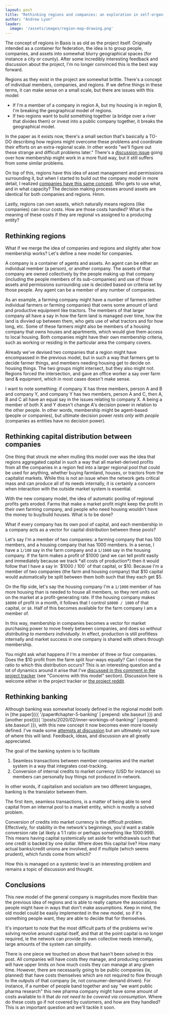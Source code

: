 ```yaml
---
layout: post
title: "Rethinking regions and companies: an exploration in self-organization"
author: "Andrew Lyon"
leader:
  image: '/assets/images/region-map-drawing.png'
---
```


The concept of regions in Basis is as old as the project itself. Originally intended as a container for federation, the idea is to group people, companies, and assets into somewhat blurry geographical spaces (for instance a city or county). After some incredibly interesting feedback and discussion about the project, I'm no longer convinced this is the best way forward.

Regions as they exist in the project are somewhat brittle. There's a concept of individual members, companies, and regions. If we define things in these terms, it can make sense on a small scale, but there are issues with this model:

- If I'm a member of a company in region A, but my housing is in region B, I'm breaking the geographical model of regions.
- If two regions want to build something together (a bridge over a river that divides them) or invest into a public company together, it breaks the geographical model.

In the paper as it exists now, there's a small section that's basically a TO-DO describing how regions might overcome these problems and coordinate their efforts on an extra-regional scale. In other words "we'll figure out these strange and difficult problems later." There's a [discussion issue](https://github.com/basisproject/tracker/issues/75) going over how membership might work in a more fluid way, but it still suffers from some similar problems.

On top of this, regions have this idea of asset management and permissions surrounding it, but when I started to build out the company model in more detail, I realized [companies have this same concept](https://github.com/basisproject/tracker/issues/74). Who gets to use what, and in what capacity? The decision making processes around assets are identical for both companies and regions. Hmm.

Lastly, regions can own assets, which naturally means regions (like companies) can incur costs. How are those costs handled? What is the meaning of these costs if they are regional vs assigned to a producing entity?

## Rethinking regions

What if we merge the idea of companies and regions and slightly alter how membership works? Let's define a new model for companies.

A company is a container of agents and assets. An agent can be either an individual member (a person), or another company. The assets of that company are owned collectively by the people making up that company (including the people members of its sub-companies) and use of those assets and permissions surrounding use is decided based on criteria set by those people. Any agent can be a member of any number of companies.

As an example, a farming company might have a number of farmers (either individual farmers or farming companies) that owns some amount of land and productive equipment like tractors. The members of that larger company all have a say in how the farm land is managed over time, how the land is divvied up between them, who gets use of what tractors and for how long, etc. Some of these farmers might also be members of a housing company that owns houses and apartments, which would give them access to local housing. Both companies might have their own membership criteria, such as working or residing in the particular area the company covers.

Already we've devised two companies that a region might have encompassed in the previous model, but in such a way that farmers get to decide farmer things, and members needing housing get to decide on housing things. The two groups might intersect, but they also might not. Regions forced the intersection, and gave an office worker a say over farm land & equipment, which in most cases doesn't make sense.

I want to note something: if company X has three members, person A and B and company Y, and company Y has two members, person A and C, then A, B and C all have an equal say in the issues relating to company X. A being a member of both X and Y doesn't change A's decision power in relation to the other people. In other words, membership might be agent-based (people or companies), but ultimate decision power *rests only with people* (companies as entities have no decision power).

## Rethinking capital distribution between companies

One thing that struck me when mulling this model over was the idea that regions aggregated capital in such a way that all market-derived profits from all the companies in a region fed into a larger regional pool that could be used for anything, whether buying farmland, houses, or tractors from the capitalist markets. While this is not an issue when the network gets critical mass and can produce all of its needs internally, it is certainly a concern when interaction with the outside market system is essential.

With the new company model, the idea of automatic pooling of regional profits gets eroded. Farms that make a market profit might keep the profit in their own farming company, and people who need housing wouldn't have the money to buy/build houses. What is to be done?

What if every company has its own pool of capital, and each membership in a company acts as a vector for capital distribution between these pools?

Let's say I'm a member of two companies: a farming company that has 100 members, and a housing company that has 1000 members. In a sense, I have a `1/100` say in the farm company and a `1/1000` say in the housing company. If the farm makes a profit of $1000 (and we can tell profit easily and immediately because we track *all costs of production*) then it would follow that I have a say in `$1000 / 100` of that capital, or $10. Because I'm a member of two companies (the farm and housing company) that $10 capital would automatically be split between them both such that they each get $5.

On the flip side, let's say the housing company I'm a `1/1000` member of has more housing than is needed to house all members, so they rent units out on the market at a profit-generating rate. If the housing company makes `$8000` of profit in a month, it follows that I control `$8000 / 1000` of that capital, or `$8`. Half of this becomes available for the farm company I am a member of.

In this way, membership in companies becomes a vector for market purchasing power to move freely between companies, and does so *without distributing to members individually*. In effect, production is still profitless internally and market success in one company is shared with others through membership.

You might ask what happens if I'm a member of three or four companies. Does the $10 profit from the farm split four-ways equally? Can I choose the ratio to which this distribution occurs? This is an interesting question and a lot of dynamics around it arise that I've [discussed in this comment in the project tracker](https://github.com/basisproject/tracker/issues/72#issuecomment-668266377) (see "Concerns with this model" section). Discussion here is welcome either in the project tracker or [the project reddit](https://www.reddit.com/r/basisproject/).

## Rethinking banking

Although banking was somewhat loosely defined in the regional model both in [the paper]({{ '/paper#chapter-5-banking' | prepend: site.baseurl }}) and [another post]({{ '/posts/2020/02/inner-workings-of-banking/' | prepend: site.baseurl }}), with this new concept it now becomes even more loosely defined. I've made some [attempts at discussion](https://github.com/basisproject/tracker/issues/72#issuecomment-668266407) but am ultimately not sure of where this will land. Feedback, ideas, and discussion are all greatly appreciated.

The goal of the banking system is to facilitate

1. Seamless transactions between member companies and the market system in a way that integrates cost-tracking.
1. Conversion of internal credits to market currency (USD for instance) so members can personally buy things not produced in-network.

In other words, if capitalism and socialism are two different languages, banking is the translator between them.

The first item, seamless transactions, is a matter of being able to send capital from an internal pool to a market entity, which is mostly a solved problem.

Conversion of credits into market currency is the difficult problem. Effectively, for stability in the network's beginnings, you'd want a stable conversion rate (at likely a 1:1 ratio or perhaps something like 1000:999). This means having capital systemically set aside for withdrawals such that one credit is backed by one dollar. Where does this capital live? How many actual banks/credit unions are involved, and if multiple (which seems prudent), which funds come from which?

How this is managed on a systemic level is an interesting problem and remains a topic of discussion and thought.

## Conclusions

This new model of the general company is magnitudes more flexible than the previous idea of regions and is able to really capture the associations people might have in ways that don't make assumptions. Keep in mind, the old model could be easily implemented in the new model, so if it's something people want, they are able to decide that for themselves.

It's important to note that the most difficult parts of the problems we're solving revolve around capital itself, and that at the point capital is no longer required, ie the network can provide its own collective needs internally, large amounts of the system can simplify.

There is one piece we touched on above that hasn't been solved in this post. All companies will have costs they manage, and producing companies will have upper limits on how much costs they can manage at any given time. However, there are necessarily going to be public companies (ie, planned) that have costs themselves which are not required to flow through to the outputs of that company (ie, not consumer-demand driven). For instance, if a number of people band together and say "we want public pharma research" this new pharma company might have some amount of costs available to it that *do not need to be covered via consumption*. Where do these costs go if not covered by customers, and how are they handled? This is an important question and we'll tackle it soon.

